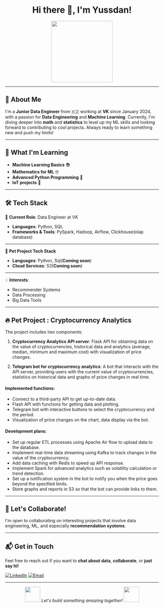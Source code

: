 <h1 align="center">Hi there 👋, I'm Yussdan!</h1>

<p align="center">
  <img src="https://media.giphy.com/media/836HiJc7pgzy8iNXCn/giphy.gif" width="200"/>
</p>

---

## 🚀 About Me

I'm a **Junior Data Engineer** from 🇰🇿 working at **VK** since January 2024, with a passion for **Data Engineering** and **Machine Learning**. Currently, I'm diving deeper into **math** and **statistics** to level up my ML skills and looking forward to contributing to cool projects. Always ready to learn something new and push my limits!

---

## 🌱 What I'm Learning

- **Machine Learning Basics** 📚
- **Mathematics for ML** 🤓
- **Advanced Python Programming** 🐍
- **IoT projects** 📡 

---

## 🛠️ Tech Stack

👔 **Current Role**: Data Engineer at VK  
- **Languages**: Python, SQL  
- **Frameworks & Tools**: PySpark, Hadoop, Airflow, Clickhouse(olap database)  

---

🚀 **Pet Project Tech Stack**  
- **Languages**: Python, Sql(**Coming soon**)
- **Cloud Services**: S3(**Coming soon**)  

---

💡 **Interests**:  
- Recommender Systems  
- Data Processing  
- Big Data Tools  

---

## 🔥 Pet Project : Cryptocurrency Analytics

The project includes two components:

1. **Cryptocurrency Analytics API server**: Flask API for obtaining data on the value of cryptocurrencies, historical data and analytics (average, median, minimum and maximum cost) with visualization of price changes.

2. **Telegram bot for cryptocurrency analytics**: A bot that interacts with the API server, providing users with the current value of cryptocurrencies, statistics on historical data and graphs of price changes in real time.

#### Implemented functions:
- Connect to a third-party API to get up-to-date data.
- Flash API with functions for getting data and plotting.
- Telegram bot with interactive buttons to select the cryptocurrency and the period.
- Visualization of price changes on the chart, data display via the bot.

#### Development plans:
- Set up regular ETL processes using Apache Air flow to upload data to the database.
- Implement real-time data streaming using Kafka to track changes in the value of the cryptocurrency.
- Add data caching with Redis to speed up API response.
- Implement Spark for advanced analytics such as volatility calculation or trend detection.
- Set up a notification system in the bot to notify you when the price goes beyond the specified limits.
- Store graphs and reports in S3 so that the bot can provide links to them.

---

## 🤝 Let's Collaborate!

I'm open to collaborating on interesting projects that involve data engineering, ML, and especially **recommendation systems**. 

---

## 📬 Get in Touch

Feel free to reach out if you want to **chat about data**, **collaborate**, or **just say hi!**

[![LinkedIn](https://img.shields.io/badge/-LinkedIn-blue?style=flat&logo=Linkedin&logoColor=white)](https://www.linkedin.com/in/danil-yussupov-72713828a/)
[![Email](https://img.shields.io/badge/-Email-red?style=flat&logo=Gmail&logoColor=white)](mailto:Yussdan@gmail.com)

---

<p align="center">
  <img src="https://media.giphy.com/media/l3vR3z8jXlEme3X4Q/giphy.gif" width="50"/>
  <em>Let's build something amazing together!</em>
  <img src="https://media.giphy.com/media/l3vR3z8jXlEme3X4Q/giphy.gif" width="50"/>
</p>
